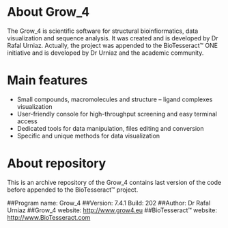 # About Grow_4

The Grow_4 is scientific software for structural bioinfiormatics, data visualization and sequence analysis. It was created and is developed by Dr Rafal Urniaz. Actually, the project was appended to the BioTesseract™ ONE initiative and is developed by Dr Urniaz and the academic community. 

# Main features
* Small compounds, macromolecules and structure – ligand complexes visualization
* User-friendly console for high-throughput screening and easy terminal access
* Dedicated tools for data manipulation, files editing and conversion
* Specific and unique methods for data visualization

# About repository
This is an archive repository of the Grow_4 contains last version of the code before appended to the BioTesseract™ project. 

##Program name: Grow_4 
##Version: 7.4.1 Build: 202
##Author: Dr Rafal Urniaz 
##Grow_4 website: http://www.grow4.eu 
##BioTesseract™ website: http://www.BioTesseract.com
